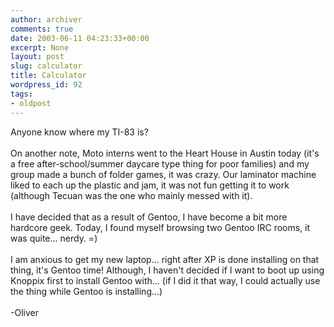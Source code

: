 ```yaml
---
author: archiver
comments: true
date: 2003-06-11 04:23:33+00:00
excerpt: None
layout: post
slug: calculator
title: Calculator
wordpress_id: 92
tags:
- oldpost
---
```


Anyone know where my TI-83 is?<br /><br />On another note, Moto interns went to the Heart House in Austin today (it's a free after-school/summer daycare type thing for poor families) and my group made a bunch of folder games, it was crazy.  Our laminator machine liked to each up the plastic and jam, it was not fun getting it to work (although Tecuan was the one who mainly messed with it).<br /><br />I have decided that as a result of Gentoo, I have become a bit more hardcore geek. Today, I found myself browsing two Gentoo IRC rooms, it was quite... nerdy. =)<br /><br />I am anxious to get my new laptop... right after XP is done installing on that thing, it's Gentoo time! Although, I haven't decided if I want to boot up using Knoppix first to install Gentoo with... (if I did it that way, I could actually use the thing while Gentoo is installing...)<br /><br />-Oliver